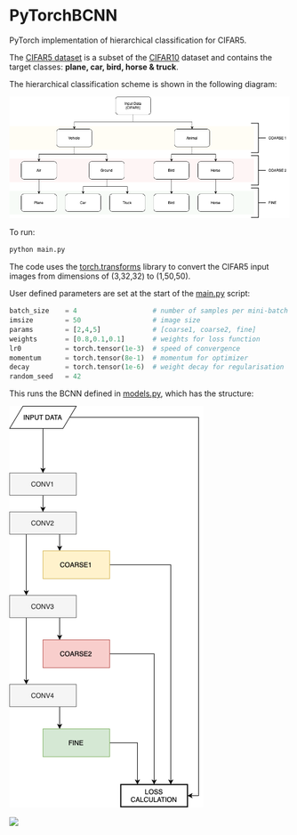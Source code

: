 # PyTorchBCNN
PyTorch implementation of hierarchical classification for CIFAR5. 


The [CIFAR5 dataset](./cifar5.py) is a subset of the [CIFAR10](https://www.cs.toronto.edu/~kriz/cifar.html) dataset and contains the target classes: **plane, car, bird, horse & truck**. 

The hierarchical classification scheme is shown in the following diagram:

![](/media/CIFAR5.png)

To run:

```python
python main.py
```

The code uses the [torch.transforms]() library to convert the CIFAR5 input images from dimensions of (3,32,32) to (1,50,50).

User defined parameters are set at the start of the [main.py](./main.py) script:

```python
batch_size    = 4                   # number of samples per mini-batch
imsize        = 50                  # image size
params        = [2,4,5]             # [coarse1, coarse2, fine]
weights       = [0.8,0.1,0.1]       # weights for loss function
lr0           = torch.tensor(1e-3)  # speed of convergence
momentum      = torch.tensor(8e-1)  # momentum for optimizer
decay         = torch.tensor(1e-6)  # weight decay for regularisation
random_seed   = 42
```

This runs the BCNN defined in [models.py](./models.py), which has the structure:

![](/media/BCNN.png)

<img src="https://render.githubusercontent.com/render/math?math=\mathcal{L} = w_1 l_1 %2B w_2 l_2 %2B w_3 l_3">
